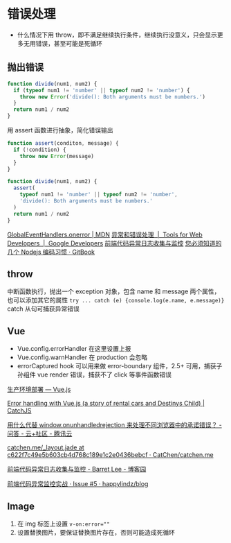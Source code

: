 # 错误处理

- 什么情况下用 throw，即不满足继续执行条件，继续执行没意义，只会显示更多无用错误，甚至可能是死循环

## 抛出错误

```js
function divide(num1, num2) {
  if (typeof num1 != 'number' || typeof num2 != 'number') {
    throw new Error('divide(): Both arguments must be numbers.')
  }
  return num1 / num2
}
```

用 assert 函数进行抽象，简化错误输出

```js
function assert(conditon, message) {
  if (!condition) {
    throw new Error(message)
  }
}

function divide(num1, num2) {
  assert(
    typeof num1 != 'number' || typeof num2 != 'number',
    'divide(): Both arguments must be numbers.'
  )
  return num1 / num2
}
```

[GlobalEventHandlers.onerror | MDN](https://developer.mozilla.org/en-US/docs/Web/API/GlobalEventHandlers/onerror)
[异常和错误处理  |  Tools for Web Developers  |  Google Developers](https://developers.google.com/web/tools/chrome-devtools/console/track-exceptions?hl=zh-cn)
[前端代码异常日志收集与监控](https://gist.github.com/nevergiveup-j/f8df2b1854492e0f80b6)
[您必须知道的几个 Nodejs 编码习惯 · GitBook](http://bitcoin-on-nodejs.ebookchain.org/2-Node.js%25E5%2585%25A5%25E9%2597%25A8%25E6%258C%2587%25E5%258D%2597/4-%25E6%2582%25A8%25E5%25BF%2585%25E9%25A1%25BB%25E7%259F%25A5%25E9%2581%2593%25E7%259A%2584%25E5%2587%25A0%25E4%25B8%25AANodejs%25E7%25BC%2596%25E7%25A0%2581%25E4%25B9%25A0%25E6%2583%25AF.html)

## throw

中断函数执行，抛出一个 exception 对象，包含 name 和 message 两个属性，也可以添加其它的属性
`try ... catch (e) {console.log(e.name, e.message)}` catch 从句可捕获异常错误

## Vue

- Vue.config.errorHandler 在这里设置上报
- Vue.config.warnHandler 在 production 会忽略
- errorCaptured hook 可以用来做 error-boundary 组件，2.5+ 可用，捕获子孙组件 vue render 错误，捕获不了 click 等事件函数错误

[生产环境部署 — Vue.js](https://cn.vuejs.org/v2/guide/deployment.html#%25E8%25B7%259F%25E8%25B8%25AA%25E8%25BF%2590%25E8%25A1%258C%25E6%2597%25B6%25E9%2594%2599%25E8%25AF%25AF)

[Error handling with Vue.js (a story of rental cars and Destinys Child) | CatchJS](https://catchjs.com/Docs/Vue)

[用什么代替 window.onunhandledrejection 来处理不同浏览器中的承诺错误？ - 问答 - 云+社区 - 腾讯云](https://cloud.tencent.com/developer/ask/125002/answers/created)

[catchen.me/\_layout.jade at c622f7c49e5b603cb4d768c189e1c2e0436bebcf · CatChen/catchen.me](https://github.com/CatChen/catchen.me/blob/c622f7c49e5b603cb4d768c189e1c2e0436bebcf/public/_layout.jade#L87)

[前端代码异常日志收集与监控 - Barret Lee - 博客园](http://www.cnblogs.com/hustskyking/p/fe-monitor.html)

[前端代码异常监控实战 · Issue #5 · happylindz/blog](https://github.com/happylindz/blog/issues/5)

## Image

1.  在 img 标签上设置 `v-on:error=""`
2.  设置替换图片，要保证替换图片存在，否则可能造成死循环
